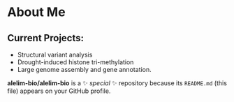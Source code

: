 # About Me
<!--- <picture>
<source media="(prefers-color-scheme: dark)" srcset="https://user-images.githubusercontent.com/25423296/163456776-7f95b81a-f1ed-45f7-b7ab-8fa810d529fa.png"> 
<source media="(prefers-color-scheme: light)" srcset="https://user-images.githubusercontent.com/25423296/163456779-a8556205-d0a5-45e2-ac17-42d089e3c3f8.png"> 
 <img alt="Shows an illustrated sun in light mode and a moon with stars in dark mode." src="https://user-images.githubusercontent.com/25423296/163456779-a8556205-d0a5-45e2-ac17-42d089e3c3f8.png">
</picture> --->

## Current Projects:
  * Structural variant analysis
  * Drought-induced histone tri-methylation
  * Large genome assembly and gene annotation.



**alelim-bio/alelim-bio** is a ✨ _special_ ✨ repository because its `README.md` (this file) appears on your GitHub profile.

